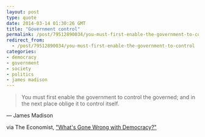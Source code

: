 ```yaml
---
layout: post
type: quote
date: 2014-03-14 01:30:26 GMT
title: "Government control"
permalink: /post/79512890034/you-must-first-enable-the-government-to-control
redirect_from: 
  - /post/79512890034/you-must-first-enable-the-government-to-control
categories:
- democracy
- government
- society
- politics
- james madison
---
```

<blockquote>You must first enable the government to control the governed; and in the next place oblige it to control itself.</blockquote>
<p>— James Madison</p>

<p>via The Economist, <a href="http://www.economist.com/news/essays/21596796-democracy-was-most-successful-political-idea-20th-century-why-has-it-run-trouble-and-what-can-be-do">"What's Gone Wrong with Democracy?"</a>